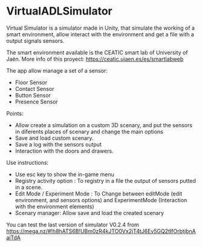 # VirtualADLSimulator
Virtual Simulator is a simulator made in Unity, that simulate the working of a smart environment, allow interact with the environment and get a file with a output signals sensors.

The smart environment available is the CEATIC smart lab of University of Jaén. More info of this proyect: https://ceatic.ujaen.es/es/smartlabweb

The app allow manage a set of a sensor:

* Floor Sensor
* Contact Sensor
* Button Sensor
* Presence Sensor

Points:

- Allow create a simulation on a custom 3D scenary, and put the sensors in diferents places of scenary and change the main options
- Save and load custom scenary.
- Save a log with the sensors output
- Interaction with the doors and drawers.


Use instructions:

* Use esc key to show the in-game menu
* Registry activity option : To registry in a file the output of sensors putted in a scene.
* Edit Mode / Experiment Mode : To Change between editMode (edit environment, and sensors options) and ExperimentMode (Interaction with the environment elements)
* Scenary manager: Allow save and load the created scenary



You can test the last version of simulator V0.2.4 from https://mega.nz/#!h8hATS6B!UBm0zR4kJTO0Vx2jT4tJ6Ev5GQ2tIfOrbtjbnAaiTdA
